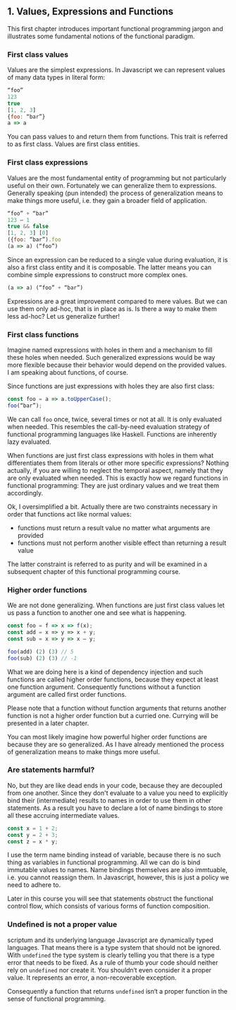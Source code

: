 ## 1. Values, Expressions and Functions

This first chapter introduces important functional programming jargon and illustrates some fundamental notions of the functional paradigm.

### First class values

Values are the simplest expressions. In Javascript we can represent values of many data types in literal form:

```Javascript
“foo”
123
true
[1, 2, 3]
{foo: “bar”}
a => a
```

You can pass values to and return them from functions. This trait is referred to as first class. Values are first class entities.

### First class expressions

Values are the most fundamental entity of programming but not particularly useful on their own. Fortunately we can generalize them to expressions. Generally speaking (pun intended) the process of generalization means to make things more useful, i.e. they gain a broader field of application.

```Javascript
“foo” + “bar”
123 – 1
true && false
[1, 2, 3] [0]
({foo: “bar”).foo
(a => a) (“foo”)
```

Since an expression can be reduced to a single value during evaluation, it is also a first class entity and it is composable. The latter means you can combine simple expressions to construct more complex ones.

```Javascript
(a => a) (“foo” + “bar”)
```

Expressions are a great improvement compared to mere values. But we can use them only ad-hoc, that is in place as is. Is there a way to make them less ad-hoc? Let us generalize further!

### First class functions

Imagine named expressions with holes in them and a mechanism to fill these holes when needed. Such generalized expressions would be way more flexible because their behavior would depend on the provided values. I am speaking about functions, of course.

Since functions are just expressions with holes they are also first class:

```Javascript
const foo = a => a.toUpperCase();
foo(“bar”);
```

We can call `foo` once, twice, several times or not at all. It is only evaluated when needed. This resembles the call-by-need evaluation strategy of functional programming languages like Haskell. Functions are inherently lazy evaluated.

When functions are just first class expressions with holes in them what differentiates them from literals or other more specific expressions? Nothing actually, if you are willing to neglect the temporal aspect, namely that they are only evaluated when needed. This is exactly how we regard functions in functional programming: They are just ordinary values and we treat them accordingly.

Ok, I oversimplified a bit. Actually there are two constraints necessary in order that functions act like normal values:

* functions must return a result value no matter what arguments are provided
* functions must not perform another visible effect than returning a result value

The latter constraint is referred to as purity and will be examined in a subsequent chapter of this functional programming course.

### Higher order functions

We are not done generalizing. When functions are just first class values let us pass a function to another one and see what is happening.

```Javascript
const foo = f => x => f(x);
const add = x => y => x + y;
const sub = x => y => x – y;

foo(add) (2) (3) // 5
foo(sub) (2) (3) // -1
```

What we are doing here is a kind of dependency injection and such functions are called higher order functions, because they expect at least one function argument. Consequently functions without a function argument are called first order functions.

Please note that a function without function arguments that returns another function is not a higher order function but a curried one. Currying will be presented in a later chapter.

You can most likely imagine how powerful higher order functions are because they are so generalized. As I have already mentioned the process of generalization means to make things more useful.

### Are statements harmful?

No, but they are like dead ends in your code, because they are decoupled from one another. Since they don't evaluate to a value you need to explicitly bind their (intermediate) results to names in order to use them in other statements. As a result you have to declare a lot of name bindings to store all these accruing intermediate values.

```Javascript
const x = 1 + 2;
const y = 2 + 3;
const z = x * y;
```

I use the term name binding instead of variable, because there is no such thing as variables in functional programming. All we can do is bind immutable values to names. Name bindings themselves are also immtuable, i.e. you cannot reassign them. In Javascript, however, this is just a policy we need to adhere to.

Later in this course you will see that statements obstruct the functional control flow, which consists of various forms of function composition.

### Undefined is not a proper value

scriptum and its underlying language Javascript are dynamically typed languages. That means there is a type system that should not be ignored. With `undefined` the type system is clearly telling you that there is a type error that needs to be fixed. As a rule of thumb your code should neither rely on `undefined` nor create it. You shouldn‘t even consider it a proper value. It represents an error, a non-recoverable exception.

Consequently a function that returns `undefined` isn‘t a proper function in the sense of functional programming.

